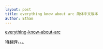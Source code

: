 ```yaml
---
layout: post
title: everything know about arc 简体中文版本
author: Ethan
---
```


[everything-know-about-arc](http://www.learn-cocos2d.com/2011/11/everything-know-about-arc/)

待翻译。。。